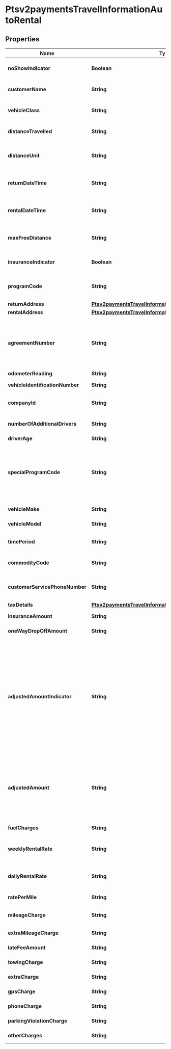 
# Ptsv2paymentsTravelInformationAutoRental

## Properties
Name | Type | Description | Notes
------------ | ------------- | ------------- | -------------
**noShowIndicator** | **Boolean** | No Show Indicator provides an indicator noting that the individual did not show up after making a reservation for a vehicle. Possible values: - true - false  |  [optional]
**customerName** | **String** | Name of the individual making the rental agreement.  Valid data lengths by card:  |Card Specific Validation|VISA|MasterCard|Discover|AMEX| |--- |--- |--- |--- | | Filed Length| 40| 40| 29| 26| | Field Type| AN| ANS| AN| AN| | M/O/C| O| M| M| M|  |  [optional]
**vehicleClass** | **String** | Classification of the rented auto.  **NOTE** For VISA, this is a 2-byte optional code.  Valid values for American Express &amp; MasterCard:  |American Express |MasterCard |Description| |--- |--- |--- | | 0001| 0001| Mini| | 0002| 0002| Subcompact| | 0003| 0003| Economy| | 0004| 0004| Compact| | 0005| 0005| Midsize| | 0006| 0006| Intermediate| | 0007| 0007| Standard| | 0008| 0008| Fulll size| | 0009| 0009| Luxury| | 0010| 0010| Premium| | 0011| 0011| Minivan| | 0012| 0012| 12-passenger van| | 0013| 0013| Moving van| | 0014| 0014| 15-passenger van| | 0015| 0015| Cargo van| | 0016| 0016| 12-foot truck| | 0017| 0017| 20-foot truck| | 0018| 0018| 24-foot truck| | 0019| 0019| 26-foot truck| | 0020| 0020| Moped| | 0021| 0021| Stretch| | 0022| 0022| Regular| | 0023| 0023| Unique| | 0024| 0024| Exotic| | 0025| 0025| Small/medium truck| | 0026| 0026| Large truck| | 0027| 0027| Small SUV| | 0028| 0028| Medium SUV| | 0029| 0029| Large SUV| | 0030| 0030| Exotic SUV| | 9999| 9999| Miscellaneous|  Additional Values allowed **only** for &#x60;American Express&#x60;:  |American Express|MasterCard|Description| |--- |--- |--- | | 0031| NA| Four Wheel Drive| | 0032| NA| Special| | 0099| NA| Taxi|  |  [optional]
**distanceTravelled** | **String** | Total number of miles driven by the customer. This field is supported only for MasterCard and American Express.  |  [optional]
**distanceUnit** | **String** | Miles/Kilometers Indicator shows whether the \&quot;miles\&quot; fields are expressed in miles or kilometers.  Allowed values: - &#x60;K&#x60; - Kilometers - &#x60;M&#x60; - Miles  |  [optional]
**returnDateTime** | **String** | Date/time the auto was returned to the rental agency. Format: &#x60;&#x60;yyyy-MM-dd HH-mm-ss z&#x60;&#x60; This field is supported for Visa, MasterCard, and American Express.  |  [optional]
**rentalDateTime** | **String** | Date/time the auto was picked up from the rental agency. Format: &#x60;yyyy-MM-dd HH-mm-ss z&#x60; This field is supported for Visa, MasterCard, and American Express.  |  [optional]
**maxFreeDistance** | **String** | Maximum number of free miles or kilometers allowed to a customer for the duration of the auto rental agreement. This field is supported only for MasterCard and American Express.  |  [optional]
**insuranceIndicator** | **Boolean** | Used for MC and Discover  Valid values: - &#x60;true&#x60; - Yes (insurance was purchased) - &#x60;false&#x60; - No (insurance was not purchased)  |  [optional]
**programCode** | **String** | Used to identify special circumstances applicable to the Card Transaction or Cardholder, such as \&quot;renter\&quot; or \&quot;show\&quot;.  This code is &#x60;2 digit&#x60; value agreed by Merchant and processor.  |  [optional]
**returnAddress** | [**Ptsv2paymentsTravelInformationAutoRentalReturnAddress**](Ptsv2paymentsTravelInformationAutoRentalReturnAddress.md) |  |  [optional]
**rentalAddress** | [**Ptsv2paymentsTravelInformationAutoRentalRentalAddress**](Ptsv2paymentsTravelInformationAutoRentalRentalAddress.md) |  |  [optional]
**agreementNumber** | **String** | Auto rental agency&#39;s agreement (invoice) number provided to the customer. It is used to trace any inquiries about transactions. This field is supported for Visa, MasterCard, and American Express. This Merchant-defined value, which may be composed of any combination of characters and/or numerals, may become part of the descriptive bill on the Cardmember&#39;s statement.  |  [optional]
**odometerReading** | **String** | Odometer reading at time of vehicle rental.  |  [optional]
**vehicleIdentificationNumber** | **String** | This field contains a unique identifier assigned by the company to the vehicle.  |  [optional]
**companyId** | **String** | Corporate Identifier provides the unique identifier of the corporation or entity renting the vehicle:  |Card Specific Validation|VISA|MasterCard|Discover|AMEX| |--- |--- |--- |--- | | Filed Length| NA| 12| NA| NA| | Field Type| NA| AN| NA| NA| | M/O/C| NA| O| NA| NA|  |  [optional]
**numberOfAdditionalDrivers** | **String** | The number of additional drivers included on the rental agreement not including the individual who signed the rental agreement.  |  [optional]
**driverAge** | **String** | Age of the driver renting the vehicle.  |  [optional]
**specialProgramCode** | **String** | Program code used to identify special circumstances, such as \&quot;frequent renter\&quot; or \&quot;no show\&quot; status for the renter. Possible values: - &#x60;0&#x60;: not applicable (default) - &#x60;1&#x60;: frequent renter - &#x60;2&#x60;: no show  For authorizations, this field is supported only for Visa.  For captures, this field is supported for Visa, MasterCard, and American Express.  Code for special programs applicable to the Card Transaction or the Cardholder.  |  [optional]
**vehicleMake** | **String** | Make of the vehicle being rented (e.g., Chevrolet or Ford).  |  [optional]
**vehicleModel** | **String** | Model of the vehicle being rented (e.g., Cavalier or Focus).  |  [optional]
**timePeriod** | **String** | Indicates the time period for which the vehicle rental rate applies (e.g., daily, weekly or monthly). Daily, Weekly and Monthly are valid values.  |  [optional]
**commodityCode** | **String** | Commodity code or International description code used to classify the item. Contact your acquirer for a list of codes.  |  [optional]
**customerServicePhoneNumber** | **String** | Customer service telephone number that is used to resolve questions or disputes. Include the area code, exchange, and number. This field is supported only for MasterCard and American Express.  |  [optional]
**taxDetails** | [**Ptsv2paymentsTravelInformationAutoRentalTaxDetails**](Ptsv2paymentsTravelInformationAutoRentalTaxDetails.md) |  |  [optional]
**insuranceAmount** | **String** | Insurance charges. Field is conditional and can include decimal point.  |  [optional]
**oneWayDropOffAmount** | **String** | Extra charges incurred for a one-way rental agreement for the auto. This field is supported only for Visa.  |  [optional]
**adjustedAmountIndicator** | **String** | For **MasterCard** and **Discover**: Adjusted amount indicator code that indicates any miscellaneous charges incurred after the auto was returned. Possible values: - &#x60;A&#x60; - Drop-off charges - &#x60;B&#x60; - Delivery charges - &#x60;C&#x60; - Parking expenses - &#x60;D&#x60; - Extra hours - &#x60;E&#x60; - Violations - &#x60;X&#x60; - More than one of the above charges  For **American Express**: Audit indicator code that indicates any adjustment for mileage, fuel, auto damage, etc. made to a rental agreement and whether the cardholder was notified.  Possible value for the authorization service: - &#x60;A&#x60; (default): adjustment amount greater than 0 (zero)  Possible values for the capture service: - &#x60;X&#x60; - Multiple adjustments - &#x60;Y&#x60; - One adjustment only; Cardmember notified - &#x60;Z&#x60; - One adjustment only; Cardmember not notified. This value is used as the default if the request does not include this field and includes an adjustment amount greater than 0 (zero). This is an optional field.  |  [optional]
**adjustedAmount** | **String** | Adjusted Amount indicates whether any miscellaneous charges were incurred after the vehicle was returned.  For authorizations, this field is supported only for American Express.  For captures, this field is supported only for MasterCard and American Express. **NOTE** For American Express, this field is required if the &#x60;travelInformation.autoRental.adjustedAmountIndicator&#x60; field is included in the request and has a value; otherwise, this field is optional.  For all other card types, this field is ignored.  |  [optional]
**fuelCharges** | **String** | Extra gasoline charges that extend beyond the basic rental agreement. This field is supported only for Visa.  |  [optional]
**weeklyRentalRate** | **String** | Weekly Rental Amount provides the amount charged for a seven-day rental period. Field - Time Period needs to be populated with Weekly if this field is present  |  [optional]
**dailyRentalRate** | **String** | Daily auto rental rate charged. This field is supported only for MasterCard and American Express.  Field - Time Period needs to be populated with Daily if this field is present  |  [optional]
**ratePerMile** | **String** | Rate charged for each mile. This field is supported only for MasterCard and American Express.  |  [optional]
**mileageCharge** | **String** | Regular Mileage Charge provides the amount charged for regular miles traveled during vehicle rental. Two decimal places  |  [optional]
**extraMileageCharge** | **String** | Extra mileage charges that extend beyond the basic rental agreement. This field is supported only for Visa.  |  [optional]
**lateFeeAmount** | **String** | Extra charges related to a late return of the rented auto. This field is supported only for Visa.  |  [optional]
**towingCharge** | **String** | (Towing Charges) provides the amount charged to tow the rental vehicle.  |  [optional]
**extraCharge** | **String** | (Extra Charges) provides the extra charges associated with the vehicle rental.  |  [optional]
**gpsCharge** | **String** | Amount charged for renting a Global Positioning Service (GPS).  |  [optional]
**phoneCharge** | **String** | Additional charges incurred for phone usage included on the total bill.  |  [optional]
**parkingViolationCharge** | **String** | Extra charges incurred due to a parking violation for the auto. This field is supported only for Visa.  |  [optional]
**otherCharges** | **String** | Total amount charged for all other miscellaneous charges not previously defined.  |  [optional]



